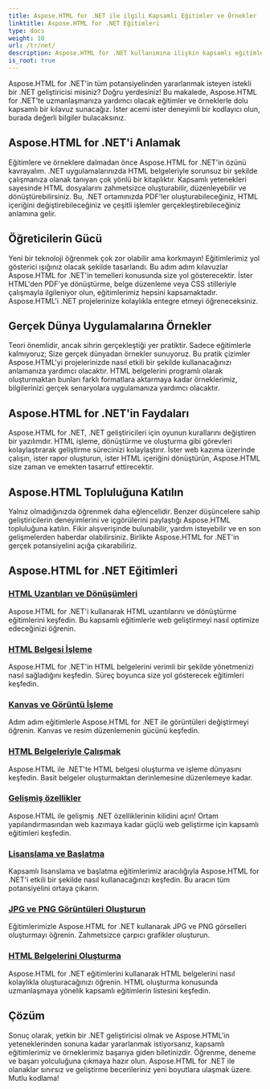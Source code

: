 ```yaml
---
title: Aspose.HTML for .NET ile ilgili Kapsamlı Eğitimler ve Örnekler
linktitle: Aspose.HTML for .NET Eğitimleri
type: docs
weight: 10
url: /tr/net/
description: Aspose.HTML for .NET kullanımına ilişkin kapsamlı eğitimleri ve örnekleri keşfedin. .NET geliştirme becerilerinizi geliştirmek için Aspose.HTML'nin gücünü açığa çıkarın.
is_root: true
---
```


Aspose.HTML for .NET'in tüm potansiyelinden yararlanmak isteyen istekli bir .NET geliştiricisi misiniz? Doğru yerdesiniz! Bu makalede, Aspose.HTML for .NET'te uzmanlaşmanıza yardımcı olacak eğitimler ve örneklerle dolu kapsamlı bir kılavuz sunacağız. İster acemi ister deneyimli bir kodlayıcı olun, burada değerli bilgiler bulacaksınız.

## Aspose.HTML for .NET'i Anlamak

Eğitimlere ve örneklere dalmadan önce Aspose.HTML for .NET'in özünü kavrayalım. .NET uygulamalarınızda HTML belgeleriyle sorunsuz bir şekilde çalışmanıza olanak tanıyan çok yönlü bir kitaplıktır. Kapsamlı yetenekleri sayesinde HTML dosyalarını zahmetsizce oluşturabilir, düzenleyebilir ve dönüştürebilirsiniz. Bu, .NET ortamınızda PDF'ler oluşturabileceğiniz, HTML içeriğini değiştirebileceğiniz ve çeşitli işlemler gerçekleştirebileceğiniz anlamına gelir.

## Öğreticilerin Gücü

Yeni bir teknoloji öğrenmek çok zor olabilir ama korkmayın! Eğitimlerimiz yol gösterici ışığınız olacak şekilde tasarlandı. Bu adım adım kılavuzlar Aspose.HTML for .NET'in temelleri konusunda size yol gösterecektir. İster HTML'den PDF'ye dönüştürme, belge düzenleme veya CSS stilleriyle çalışmayla ilgileniyor olun, eğitimlerimiz hepsini kapsamaktadır. Aspose.HTML'i .NET projelerinize kolaylıkla entegre etmeyi öğreneceksiniz.

## Gerçek Dünya Uygulamalarına Örnekler

Teori önemlidir, ancak sihrin gerçekleştiği yer pratiktir. Sadece eğitimlerle kalmıyoruz; Size gerçek dünyadan örnekler sunuyoruz. Bu pratik çizimler Aspose.HTML'yi projelerinizde nasıl etkili bir şekilde kullanacağınızı anlamanıza yardımcı olacaktır. HTML belgelerini programlı olarak oluşturmaktan bunları farklı formatlara aktarmaya kadar örneklerimiz, bilgilerinizi gerçek senaryolara uygulamanıza yardımcı olacaktır.

## Aspose.HTML for .NET'in Faydaları

Aspose.HTML for .NET, .NET geliştiricileri için oyunun kurallarını değiştiren bir yazılımdır. HTML işleme, dönüştürme ve oluşturma gibi görevleri kolaylaştırarak geliştirme sürecinizi kolaylaştırır. İster web kazıma üzerinde çalışın, ister rapor oluşturun, ister HTML içeriğini dönüştürün, Aspose.HTML size zaman ve emekten tasarruf ettirecektir.

## Aspose.HTML Topluluğuna Katılın

Yalnız olmadığınızda öğrenmek daha eğlencelidir. Benzer düşüncelere sahip geliştiricilerin deneyimlerini ve içgörülerini paylaştığı Aspose.HTML topluluğuna katılın. Fikir alışverişinde bulunabilir, yardım isteyebilir ve en son gelişmelerden haberdar olabilirsiniz. Birlikte Aspose.HTML for .NET'in gerçek potansiyelini açığa çıkarabiliriz.

## Aspose.HTML for .NET Eğitimleri

### [HTML Uzantıları ve Dönüşümleri](./html-extensions-and-conversions/)
Aspose.HTML for .NET'i kullanarak HTML uzantılarını ve dönüştürme eğitimlerini keşfedin. Bu kapsamlı eğitimlerle web geliştirmeyi nasıl optimize edeceğinizi öğrenin.
### [HTML Belgesi İşleme](./html-document-manipulation/)
Aspose.HTML for .NET'in HTML belgelerini verimli bir şekilde yönetmenizi nasıl sağladığını keşfedin. Süreç boyunca size yol gösterecek eğitimleri keşfedin.
### [Kanvas ve Görüntü İşleme](./canvas-and-image-manipulation/)
Adım adım eğitimlerle Aspose.HTML for .NET ile görüntüleri değiştirmeyi öğrenin. Kanvas ve resim düzenlemenin gücünü keşfedin.
### [HTML Belgeleriyle Çalışmak](./working-with-html-documents/)
Aspose.HTML ile .NET'te HTML belgesi oluşturma ve işleme dünyasını keşfedin. Basit belgeler oluşturmaktan derinlemesine düzenlemeye kadar.
### [Gelişmiş özellikler](./advanced-features/)
Aspose.HTML ile gelişmiş .NET özelliklerinin kilidini açın! Ortam yapılandırmasından web kazımaya kadar güçlü web geliştirme için kapsamlı eğitimleri keşfedin.
### [Lisanslama ve Başlatma](./licensing-and-initialization/)
Kapsamlı lisanslama ve başlatma eğitimlerimiz aracılığıyla Aspose.HTML for .NET'i etkili bir şekilde nasıl kullanacağınızı keşfedin. Bu aracın tüm potansiyelini ortaya çıkarın.
### [JPG ve PNG Görüntüleri Oluşturun](./generate-jpg-and-png-images/)
Eğitimlerimizle Aspose.HTML for .NET kullanarak JPG ve PNG görselleri oluşturmayı öğrenin. Zahmetsizce çarpıcı grafikler oluşturun.
### [HTML Belgelerini Oluşturma](./rendering-html-documents/)
Aspose.HTML for .NET eğitimlerini kullanarak HTML belgelerini nasıl kolaylıkla oluşturacağınızı öğrenin. HTML oluşturma konusunda uzmanlaşmaya yönelik kapsamlı eğitimlerin listesini keşfedin.

## Çözüm
Sonuç olarak, yetkin bir .NET geliştiricisi olmak ve Aspose.HTML'in yeteneklerinden sonuna kadar yararlanmak istiyorsanız, kapsamlı eğitimlerimiz ve örneklerimiz başarıya giden biletinizdir. Öğrenme, deneme ve başarı yolculuğuna çıkmaya hazır olun. Aspose.HTML for .NET ile olanaklar sınırsız ve geliştirme becerileriniz yeni boyutlara ulaşmak üzere. Mutlu kodlama!